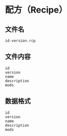 # 配方（Recipe）

## 文件名

```
id-version.rcp
```

## 文件内容

```
id
version
name
description
mods
```

## 数据格式

```
id
version
name
description
mods
```

